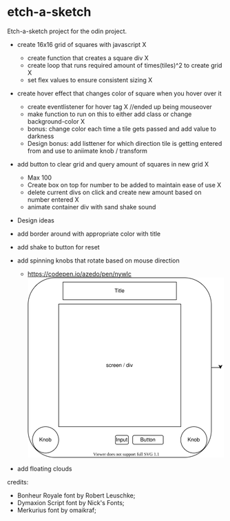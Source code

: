 # etch-a-sketch

Etch-a-sketch project for the odin project.

- create 16x16 grid of squares with javascript X
    - create function that creates a square div X
    - create loop that runs required amount of times(tiles)^2 to create grid X
    - set flex values to ensure consistent sizing X
- create hover effect that changes color of square when you hover over it
    - create eventlistener for hover tag X //ended up being mouseover
    - make function to run on this to either add class or change background-color X
    - bonus: change color each time a tile gets passed and add value to darkness
    - Design bonus: add listtener for which direction tile is getting entered from and use to aniimate knob / transform
- add button to clear grid and query amount of squares in new grid X
    - Max 100 
    - Create box on top for number to be added to maintain ease of use X
    - delete current divs on click and create new amount based on number entered X
    - animate container div with sand shake sound


- Design ideas
- add border around with appropriate color with title
- add shake to button for reset
- add spinning knobs that rotate based on mouse direction
    - https://codepen.io/azedo/pen/nywlc
    ![alt text](./design.svg)
- add floating clouds

credits:
- Bonheur Royale font by Robert Leuschke;
- Dymaxion Script font by Nick's Fonts;
- Merkurius font by omaikraf;